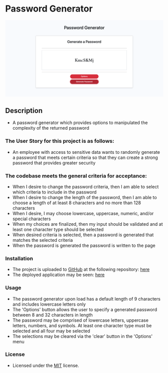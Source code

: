 # Password Generator
![alt text](assets/images/screenshot.png)

## Description
- A password generator which provides options to manipulated the complexity of the returned password

### The User Story for this project is as follows:
- An employee with access to sensitive data wants to randomly generate a password that meets certain criteria so that they can create a strong password that provides greater security

### The codebase meets the general criteria for acceptance:
- When I desire to change the password criteria, then I am able to select which criteria to include in the password
- When I desire to change the length of the password, then I am able to choose a length of at least 8 characters and no more than 128 characters
- When I desire, I may choose lowercase, uppercase, numeric, and/or special characters
- When my choices are finalized, then my input should be validated and at least one character type should be selected
- When desired criteria is selected, then a password is generated that matches the selected criteria
- When the password is generated the password is written to the page

### Installation
- The project is uploaded to [GitHub](https://github.com/) at the following repository: [here](https://github.com/sourslaw/03_Password_Generator)
- The deployed application may be seen: [here](https://sourslaw.github.io/03_Password_Generator/)

### Usage
- The password generator upon load has a default length of 9 characters and includes lowercase letters only
- The 'Options' button allows the user to specify a generated password between 8 and 32 characters in length
- The password may be comprised of lowercase letters, uppercase letters, numbers, and symbols. At least one character type must be selected and all four may be selected
- The selections may be cleared via the 'clear' button in the 'Options' menu

### License
- Licensed under the [MIT](https://opensource.org/licenses/mit-license.php) license.